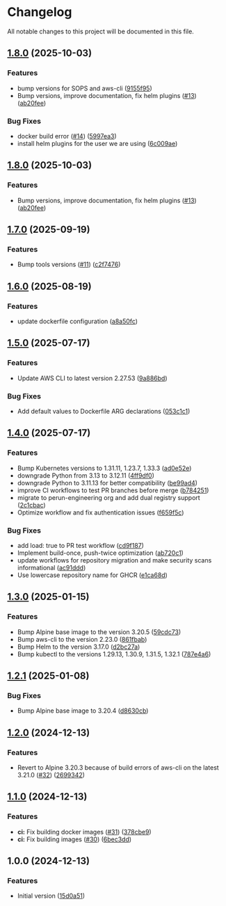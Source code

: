 # Changelog

All notable changes to this project will be documented in this file.

## [1.8.0](https://github.com/Perun-Engineering/aws-helm-kubectl/compare/v1.7.0...v1.8.0) (2025-10-03)

### Features

* bump versions for SOPS and aws-cli ([9155f95](https://github.com/Perun-Engineering/aws-helm-kubectl/commit/9155f958566b1edabbdb6ebe41834e14f6d166f7))
* Bump versions, improve documentation, fix helm plugins ([#13](https://github.com/Perun-Engineering/aws-helm-kubectl/issues/13)) ([ab20fee](https://github.com/Perun-Engineering/aws-helm-kubectl/commit/ab20fee89500e515ecb95eff97227dc5b57c7c5f))

### Bug Fixes

* docker build error ([#14](https://github.com/Perun-Engineering/aws-helm-kubectl/issues/14)) ([5997ea3](https://github.com/Perun-Engineering/aws-helm-kubectl/commit/5997ea330ffe6a8cb901952834845234e03daced))
* install helm plugins for the user we are using ([6c009ae](https://github.com/Perun-Engineering/aws-helm-kubectl/commit/6c009aeb550992d8a83ec90fd9b502504cda015b))

## [1.8.0](https://github.com/Perun-Engineering/aws-helm-kubectl/compare/v1.7.0...v1.8.0) (2025-10-03)

### Features

* Bump versions, improve documentation, fix helm plugins ([#13](https://github.com/Perun-Engineering/aws-helm-kubectl/issues/13)) ([ab20fee](https://github.com/Perun-Engineering/aws-helm-kubectl/commit/ab20fee89500e515ecb95eff97227dc5b57c7c5f))

## [1.7.0](https://github.com/Perun-Engineering/aws-helm-kubectl/compare/v1.6.0...v1.7.0) (2025-09-19)

### Features

* Bump tools versions ([#11](https://github.com/Perun-Engineering/aws-helm-kubectl/issues/11)) ([c2f7476](https://github.com/Perun-Engineering/aws-helm-kubectl/commit/c2f74768dbaf40b89134e429f778075b4c622fd1))

## [1.6.0](https://github.com/Perun-Engineering/aws-helm-kubectl/compare/v1.5.0...v1.6.0) (2025-08-19)

### Features

* update dockerfile configuration ([a8a50fc](https://github.com/Perun-Engineering/aws-helm-kubectl/commit/a8a50fcf26b2c35d7f7bffc1e9818525fb60a10c))

## [1.5.0](https://github.com/Perun-Engineering/aws-helm-kubectl/compare/v1.4.0...v1.5.0) (2025-07-17)

### Features

* Update AWS CLI to latest version 2.27.53 ([9a886bd](https://github.com/Perun-Engineering/aws-helm-kubectl/commit/9a886bd4a732140a61f8b4105f2f72bc0fc78641))

### Bug Fixes

* Add default values to Dockerfile ARG declarations ([053c1c1](https://github.com/Perun-Engineering/aws-helm-kubectl/commit/053c1c1df6b0d1af6419ffa9e033577469e27a8c))

## [1.4.0](https://github.com/Perun-Engineering/aws-helm-kubectl/compare/v1.3.0...v1.4.0) (2025-07-17)

### Features

* Bump Kubernetes versions to 1.31.11, 1.23.7, 1.33.3 ([ad0e52e](https://github.com/Perun-Engineering/aws-helm-kubectl/commit/ad0e52e0276cf55ced8d1143819cfabf0862c50f))
* downgrade Python from 3.13 to 3.12.11 ([4ff9df0](https://github.com/Perun-Engineering/aws-helm-kubectl/commit/4ff9df048b9ff3d27b2b1cede1764e67e210aac6))
* downgrade Python to 3.11.13 for better compatibility ([be99ad4](https://github.com/Perun-Engineering/aws-helm-kubectl/commit/be99ad4bb7c061e36f399b9d8bb23f293e806bde))
* improve CI workflows to test PR branches before merge ([b784251](https://github.com/Perun-Engineering/aws-helm-kubectl/commit/b784251160da6b294b75c0662704a4f0cde8c982))
* migrate to perun-engineering org and add dual registry support ([2c1cbac](https://github.com/Perun-Engineering/aws-helm-kubectl/commit/2c1cbac4affbacd3a77a41a43964396199238200))
* Optimize workflow and fix authentication issues ([f659f5c](https://github.com/Perun-Engineering/aws-helm-kubectl/commit/f659f5c5c2d27c5d2d8809f0712b82801b1302cf))

### Bug Fixes

* add load: true to PR test workflow ([cd9f187](https://github.com/Perun-Engineering/aws-helm-kubectl/commit/cd9f1874d5e17b8e25b5000c529604f4e7e285c6))
* Implement build-once, push-twice optimization ([ab720c1](https://github.com/Perun-Engineering/aws-helm-kubectl/commit/ab720c1d9cb7c707470af11c1b760777f86b1b53))
* update workflows for repository migration and make security scans informational ([ac91ddd](https://github.com/Perun-Engineering/aws-helm-kubectl/commit/ac91ddda749feaf4ba78f281077d60a6304e8885))
* Use lowercase repository name for GHCR ([e1ca68d](https://github.com/Perun-Engineering/aws-helm-kubectl/commit/e1ca68d421e4059e8d58bbe7962306beb6ec55db))

## [1.3.0](https://github.com/opsworks-co/aws-helm-kubectl/compare/v1.2.1...v1.3.0) (2025-01-15)

### Features

* Bump Alpine base image to the version 3.20.5 ([59cdc73](https://github.com/opsworks-co/aws-helm-kubectl/commit/59cdc733199ff25d1d7b96c7e884c816392c7999))
* Bump aws-cli to the version 2.23.0 ([861fbab](https://github.com/opsworks-co/aws-helm-kubectl/commit/861fbab93b3208a1eb2cecddd5a9d14a031bbd14))
* Bump Helm to the version 3.17.0 ([d2bc27a](https://github.com/opsworks-co/aws-helm-kubectl/commit/d2bc27a779fc6d42a6d56b90aed354308514bd48))
* Bump kubectl to the versions 1.29.13, 1.30.9, 1.31.5, 1.32.1 ([787e4a6](https://github.com/opsworks-co/aws-helm-kubectl/commit/787e4a6895d1ed3bd87850514f95077e217be129))

## [1.2.1](https://github.com/opsworks-co/aws-helm-kubectl/compare/v1.2.0...v1.2.1) (2025-01-08)

### Bug Fixes

* Bump Alpine base image to 3.20.4 ([d8630cb](https://github.com/opsworks-co/aws-helm-kubectl/commit/d8630cbc3f855c587ceb25c3b25e36bcec95ba17))

## [1.2.0](https://github.com/opsworks-co/aws-helm-kubectl/compare/v1.1.0...v1.2.0) (2024-12-13)

### Features

* Revert to Alpine 3.20.3 because of build errors of aws-cli on the latest 3.21.0 ([#32](https://github.com/opsworks-co/aws-helm-kubectl/issues/32)) ([2699342](https://github.com/opsworks-co/aws-helm-kubectl/commit/269934251fe6ff0c54813cf39b7fc1f9f287494e))

## [1.1.0](https://github.com/opsworks-co/aws-helm-kubectl/compare/v1.0.0...v1.1.0) (2024-12-13)

### Features

* **ci:** Fix building docker images ([#31](https://github.com/opsworks-co/aws-helm-kubectl/issues/31)) ([378cbe9](https://github.com/opsworks-co/aws-helm-kubectl/commit/378cbe9fce7d4be75a7d68aa57d47fc0066b8304))
* **ci:** Fix building images ([#30](https://github.com/opsworks-co/aws-helm-kubectl/issues/30)) ([6bec3dd](https://github.com/opsworks-co/aws-helm-kubectl/commit/6bec3dd9e76e00b2e3bedf74b338d25aca708d01))

## 1.0.0 (2024-12-13)

### Features

* Initial version ([15d0a51](https://github.com/opsworks-co/aws-helm-kubectl/commit/15d0a51ed0257e9f9bd3b187eea27d8019f76819))
